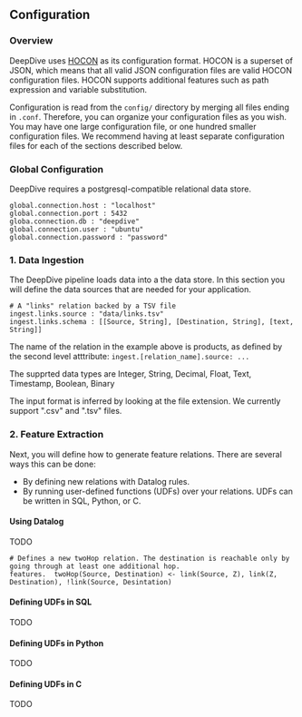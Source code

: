 ## Configuration

### Overview

DeepDive uses [HOCON](https://github.com/typesafehub/config/blob/master/HOCON.md) as its configuration format. HOCON is a superset of JSON, which means that all valid JSON configuration files are valid HOCON configuration files. HOCON supports additional features such as path expression and variable substitution.

Configuration is read from the `config/` directory by merging all files ending in `.conf`. Therefore, you can organize your configuration files as you wish. You may have one large configuration file, or one hundred smaller configuration files. We recommend having at least separate configuration files for each of the sections described below.

### Global Configuration

DeepDive requires a postgresql-compatible relational data store. 

```
global.connection.host : "localhost"
global.connection.port : 5432
globa.connection.db : "deepdive"
global.connection.user : "ubuntu"
global.connection.password : "password"
```

### 1. Data Ingestion

The DeepDive pipeline loads data into a the data store. In this section you will define the data sources that are needed for your application.

```
# A "links" relation backed by a TSV file
ingest.links.source : "data/links.tsv"
ingest.links.schema : [[Source, String], [Destination, String], [text, String]]
```

The name of the relation in the example above is products, as defined by the second level atttribute: `ingest.[relation_name].source: ... `

The supprted data types are Integer, String, Decimal, Float, Text, Timestamp, Boolean, Binary

The input format is inferred by looking at the file extension. We currently support ".csv" and ".tsv" files.


### 2. Feature Extraction

Next, you will define how to generate feature relations. There are several ways this can be done:

- By defining new relations with Datalog rules.
- By running user-defined functions (UDFs) over your relations. UDFs can be written in SQL, Python, or C.

#### Using Datalog

TODO 

```
# Defines a new twoHop relation. The destination is reachable only by going through at least one additional hop.
features.  twoHop(Source, Destination) <- link(Source, Z), link(Z, Destination), !link(Source, Desintation)
```

#### Defining UDFs in SQL

TODO

#### Defining UDFs in Python

TODO

#### Defining UDFs in C

TODO







